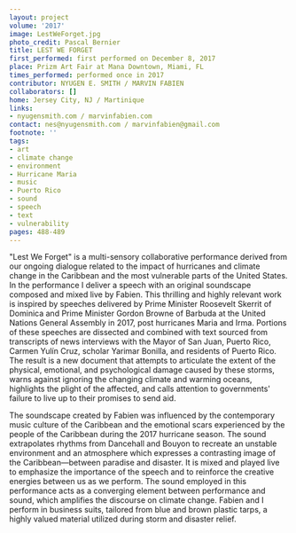 ```yaml
---
layout: project
volume: '2017'
image: LestWeForget.jpg
photo_credit: Pascal Bernier
title: LEST WE FORGET
first_performed: first performed on December 8, 2017
place: Prizm Art Fair at Mana Downtown, Miami, FL
times_performed: performed once in 2017
contributor: NYUGEN E. SMITH / MARVIN FABIEN
collaborators: []
home: Jersey City, NJ / Martinique
links:
- nyugensmith.com / marvinfabien.com
contact: nes@nyugensmith.com / marvinfabien@gmail.com
footnote: ''
tags:
- art
- climate change
- environment
- Hurricane Maria
- music
- Puerto Rico
- sound
- speech
- text
- vulnerability
pages: 488-489
---
```


"Lest We Forget" is a multi-sensory collaborative performance derived from our ongoing dialogue related to the impact of hurricanes and climate change in the Caribbean and the most vulnerable parts of the United States. In the performance I deliver a speech with an original soundscape composed and mixed live by Fabien. This thrilling and highly relevant work is inspired by speeches delivered by Prime Minister Roosevelt Skerrit of Dominica and Prime Minister Gordon Browne of Barbuda at the United Nations General Assembly in 2017, post hurricanes Maria and Irma. Portions of these speeches are dissected and combined with text sourced from transcripts of news interviews with the Mayor of San Juan, Puerto Rico, Carmen Yul&iacute;n Cruz, scholar Yarimar Bonilla, and residents of Puerto Rico. The result is a new document that attempts to articulate the extent of the physical, emotional, and psychological damage caused by these storms, warns against ignoring the changing climate and warming oceans, highlights the plight of the affected, and calls attention to governments' failure to live up to their promises to send aid.

The soundscape created by Fabien was influenced by the contemporary music culture of the Caribbean and the emotional scars experienced by the people of the Caribbean during the 2017 hurricane season. The sound extrapolates rhythms from Dancehall and Bouyon to recreate an unstable environment and an atmosphere which expresses a contrasting image of the Caribbean—between paradise and disaster. It is mixed and played live to emphasize the importance of the speech and to reinforce the creative energies between us as we perform. The sound employed in this performance acts as a converging element between performance and sound, which amplifies the discourse on climate change. Fabien and I perform in business suits, tailored from blue and brown plastic tarps, a highly valued material utilized during storm and disaster relief.
